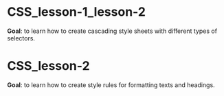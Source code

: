 # CSS_lesson-1_lesson-2
**Goal**: to learn how to create cascading style sheets with different types of selectors.
# CSS_lesson-2
**Goal**: to learn how to create style rules for formatting texts and headings.
